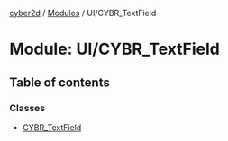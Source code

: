 [cyber2d](../README.md) / [Modules](../modules.md) / UI/CYBR\_TextField

# Module: UI/CYBR\_TextField

## Table of contents

### Classes

- [CYBR\_TextField](../classes/UI_CYBR_TextField.CYBR_TextField.md)
